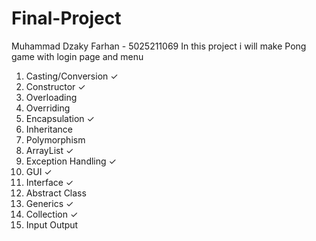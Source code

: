 # Final-Project

Muhammad Dzaky Farhan - 5025211069
In this project i will make Pong game with login page and menu

1. Casting/Conversion ✓
2. Constructor ✓
3. Overloading 
4. Overriding 
5. Encapsulation ✓
6. Inheritance 
7. Polymorphism 
8. ArrayList ✓
9. Exception Handling ✓
10. GUI ✓
11. Interface ✓
12. Abstract Class 
13. Generics ✓
14. Collection ✓
15. Input Output